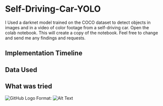 # Self-Driving-Car-YOLO
I Used a darknet model trained on the COCO dataset to detect objects in images and in a video of color footage from a self-driving car.
Open the colab notebook. This will create a copy of the notebook. Feel free to change and send me any findings and requests.

## Implementation Timeline

## Data Used

## What was tried

![GitHub Logo](/images/logo.png)
Format: ![Alt Text](url)
